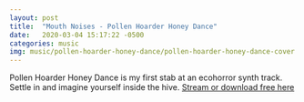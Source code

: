 ```yaml
---
layout: post
title:  "Mouth Noises - Pollen Hoarder Honey Dance"
date:   2020-03-04 15:17:22 -0500
categories: music
img: music/pollen-hoarder-honey-dance/pollen-hoarder-honey-dance-cover.jpg
---
```

Pollen Hoarder Honey Dance is my first stab at an ecohorror synth track. Settle in and imagine yourself inside the hive. [Stream or download free here](https://mouthnoises.bandcamp.com/track/pollen-hoarder-honey-dance)
